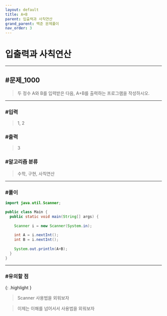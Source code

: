 ```yaml
---
layout: default
title: A+B
parent: 입출력과 사칙연산
grand_parent: 백준 문제풀이
nav_order: 3
---
```


# 입출력과 사칙연산

---

## #문제_1000

> 두 정수 A와 B를 입력받은 다음, A+B를 출력하는 프로그램을 작성하시오.

---

### #입력

> 1, 2

### #출력

> 3

### #알고리즘 분류

> 수학, 구현, 사칙연산

---

### #풀이

```java
import java.util.Scanner;

public class Main {
  public static void main(String[] args) {
		
    Scanner i = new Scanner(System.in);
		
    int A = i.nextInt();
    int B = i.nextInt();
		
    System.out.println(A+B);
  }
}
```

---

### #유의할 점

{: .highlight }
> Scanner 사용법을 외워보자

> 이제는 이해를 넘어서서 사용법을 외워보자